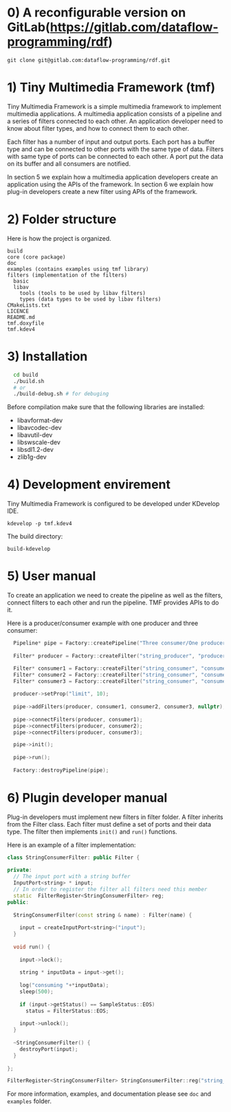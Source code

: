 # 0) A reconfigurable version on GitLab(https://gitlab.com/dataflow-programming/rdf)
	git clone git@gitlab.com:dataflow-programming/rdf.git

# 1) Tiny Multimedia Framework (tmf)

Tiny Multimedia Framework is a simple multimedia framework to implement multimedia applications. A multimedia application consists of a pipeline and a series of filters connected to each other. An application developer need to know about filter types, and how to connect them to each other.

Each filter has a number of input and output ports. Each port has a buffer type and can be connected to other ports with the same type of data. Filters with same type of ports can be connected to each other. A port put the data on its buffer and all consumers are notified.

In section 5 we explain how a multimedia application developers create an application using the APIs of the framework. In section 6 we explain how plug-in developers create a new filter using APIs of the framework.

# 2) Folder structure


Here is how the project is organized.

	build
	core (core package)
	doc
	examples (contains examples using tmf library)
	filters (implementation of the filters)
	  basic
	  libav
	    tools (tools to be used by libav filters)
	    types (data types to be used by libav filters)
	CMakeLists.txt
	LICENCE
	README.md
	tmf.doxyfile
	tmf.kdev4

# 3) Installation

```bash
  cd build
  ./build.sh
  # or
  ./build-debug.sh # for debuging
```
Before compilation make sure that the following libraries are installed:

 - libavformat-dev
 - libavcodec-dev
 - libavutil-dev
 - libswscale-dev
 - libsdl1.2-dev
 - zlib1g-dev

# 4) Development envirement

Tiny Multimedia Framework is configured to be developed under KDevelop IDE.
	
	kdevelop -p tmf.kdev4
	
The build directory:

	build-kdevelop

# 5) User manual


To create an application we need to create the pipeline as well as the filters, connect filters to each other and run the pipeline. TMF provides APIs to do it.

Here is a producer/consumer example with one producer and three consumer:
```c++
  Pipeline* pipe = Factory::createPipeline("Three consumer/One producer");
  
  Filter* producer = Factory::createFilter("string_producer", "producer");

  Filter* consumer1 = Factory::createFilter("string_consumer", "consumer1");
  Filter* consumer2 = Factory::createFilter("string_consumer", "consumer2");
  Filter* consumer3 = Factory::createFilter("string_consumer", "consumer3");
  
  producer->setProp("limit", 10);
  
  pipe->addFilters(producer, consumer1, consumer2, consumer3, nullptr);
    
  pipe->connectFilters(producer, consumer1);
  pipe->connectFilters(producer, consumer2);
  pipe->connectFilters(producer, consumer3);

  pipe->init();
  
  pipe->run();
  
  Factory::destroyPipeline(pipe);
```	

# 6) Plugin developer manual


Plug-in developers must implement new filters in filter folder. A filter inherits from the Filter class. Each filter must define a set of ports and their data type. The filter then implements ```init()``` and ```run()``` functions.

Here is an example of a filter implementation:
```c++
class StringConsumerFilter: public Filter {
  
private:
  // The input port with a string buffer
  InputPort<string> * input;
  // In order to register the filter all filters need this member
  static  FilterRegister<StringConsumerFilter> reg;
public:
  
  StringConsumerFilter(const string & name) : Filter(name) {
    
    input = createInputPort<string>("input");
  }
  
  void run() {
    
    input->lock();
    
    string * inputData = input->get();
    
    log("consuming "+*inputData);
    sleep(500);
    
    if (input->getStatus() == SampleStatus::EOS)
      status = FilterStatus::EOS; 
    
    input->unlock();
  }
  
  ~StringConsumerFilter() {
    destroyPort(input);
  }
  
};

FilterRegister<StringConsumerFilter> StringConsumerFilter::reg("string_consumer");
```

For more information, examples, and documentation please see ```doc``` and ```examples``` folder.
